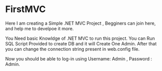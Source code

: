# FirstMVC
Here I am creating a Simple .NET MVC Project , Begginers can join here, and help me to develpoe it more.

You Need basic Knowldge of .NET MVC to run this project. You can Run SQL Script Provided to create DB and it will Create One Admin.
After that you can change the connection string present in web.config file.

Now you should be able to log-in using Username: Admin , Password : Admin.



